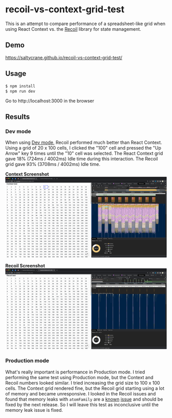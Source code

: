 # recoil-vs-context-grid-test

This is an attempt to compare performance of a spreadsheet-like grid when using React Context vs. the [Recoil](https://recoiljs.org/) library for state management.

## Demo

https://saltycrane.github.io/recoil-vs-context-grid-test/

## Usage

```
$ npm install
$ npm run dev
```

Go to http://localhost:3000 in the browser

## Results

### Dev mode

When using [Dev mode](https://reactjs.org/docs/optimizing-performance.html#use-the-production-build), Recoil performed much better than React Context. Using a grid of 20 x 100 cells, I clicked the "100" cell and pressed the "Up Arrow" key 9 times until the "10" cell was selected. The React Context grid gave 18% (724ms / 4002ms) Idle time during this interaction. The Recoil grid gave 93% (3708ms / 4002ms) Idle time.

**Context Screenshot**
![context screenshot](./img/context-dev-screenshot.png)

**Recoil Screenshot**
![recoil screenshot](./img/recoil-dev-screenshot.png)

### Production mode

What's really important is performance in Production mode. I tried performing the same test using Production mode, but the Context and Recoil numbers looked similar. I tried increasing the grid size to 100 x 100 cells. The Context grid rendered fine, but the Recoil grid starting using a lot of memory and became unresponsive. I looked in the Recoil issues and found that memory leaks with `atomFamily` are a [known](https://github.com/facebookexperimental/Recoil/issues/366) [issue](https://github.com/facebookexperimental/Recoil/issues/471) and should be fixed by the next release. So I will leave this test as inconclusive until the memory leak issue is fixed.
